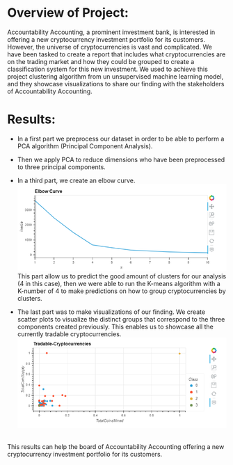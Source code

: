 # Overview of Project:

Accountability Accounting, a prominent investment bank, is interested in offering a new cryptocurrency investment portfolio for its customers.<br>
However, the universe of cryptocurrencies is vast and complicated. We have been tasked to create a report that includes what cryptocurrencies are on the trading market and how they could be grouped to create a classification system for this new investment.
We used to achieve this project clustering algorithm from un unsupervised machine learning model, and they showcase visualizations to share our finding with the stakeholders of Accountability Accounting.


# Results:

- In a first part we preprocess our dataset in order to be able to perform a PCA algorithm (Principal Component Analysis).
- Then we apply PCA to reduce dimensions who have been preprocessed to three principal components.
- In a third part, we create an elbow curve.
![](Images/elbow_curve.PNG)
  <br>
 This part allow us to predict the good amount of clusters for our analysis (4 in this case), then we were able to run the K-means algorithm with a K-number of 4 to make predictions on how to group cryptocurrencies by clusters.
  
- The last part was to make visualizations of our finding. We create scatter plots to visualize the distinct groups that correspond to the three components created previously. This enables us to showcase all the currently tradable cryptocurrencies.
![](Images/tradable_cryptocurrencies.PNG)
 <br> 
This results can help the board of Accountability Accounting offering a new cryptocurrency investment portfolio for its customers.
